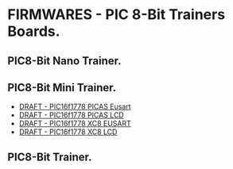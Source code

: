 # FIRMWARES - PIC 8-Bit Trainers Boards.

## PIC8-Bit Nano Trainer.

## PIC8-Bit Mini Trainer.

- [DRAFT - PIC16f1778 PICAS Eusart](./pic16f17xx/pic16f1778-mini-picas-eusart.s)
- [DRAFT - PIC16f1778 PICAS LCD](./pic16f17xx/pic16f1778-mini-picas-lcd.s)
- [DRAFT - PIC16f1778 XC8 EUSART](./pic16f17xx/pic16f1778-mini-xc8-eusart.c)
- [DRAFT - PIC16f1778 XC8 LCD](./pic16f17xx/pic16f1778-mini-xc8-lcd.c)

## PIC8-Bit Trainer.
